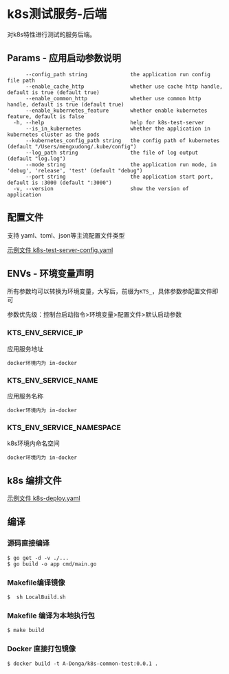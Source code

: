 # k8s测试服务-后端

对k8s特性进行测试的服务后端。

## Params - 应用启动参数说明
```
      --config_path string              the application run config file path
      --enable_cache_http               whether use cache http handle, default is true (default true)
      --enable_common_http              whether use common http handle, default is true (default true)
      --enable_kubernetes_feature       whether enable kubernetes feature, default is false
  -h, --help                            help for k8s-test-server
      --is_in_kubernetes                whether the application in kubernetes cluster as the pods
      --kubernetes_config_path string   the config path of kubernetes (default "/Users/mengxudong/.kube/config")
      --log_path string                 the file of log output (default "log.log")
      --mode string                     the application run mode, in 'debug', 'release', 'test' (default "debug")
      --port string                     the application start port, default is :3000 (default ":3000")
  -v, --version                         show the version of application

```

## 配置文件
支持 yaml、toml、json等主流配置文件类型

[示例文件 k8s-test-server-config.yaml](k8s-test-server-config.yaml)

## ENVs - 环境变量声明

所有参数均可以转换为环境变量，大写后，前缀为`KTS_`，具体参数参配置文件即可

参数优先级：控制台启动指令>环境变量>配置文件>默认启动参数

### KTS_ENV_SERVICE_IP
应用服务地址 

    docker环境内为 in-docker
### KTS_ENV_SERVICE_NAME
应用服务名称

    docker环境内为 in-docker 
### KTS_ENV_SERVICE_NAMESPACE
k8s环境内命名空间

    docker环境内为 in-docker
    
## k8s 编排文件

[示例文件 k8s-deploy.yaml](k8s-deploy.yaml)

## 编译
### 源码直接编译
```
$ go get -d -v ./...
$ go build -o app cmd/main.go
```

### Makefile编译镜像
```
$  sh LocalBuild.sh
```

### Makefile 编译为本地执行包
```
$ make build
```

### Docker 直接打包镜像
```
$ docker build -t A-Donga/k8s-common-test:0.0.1 .
```